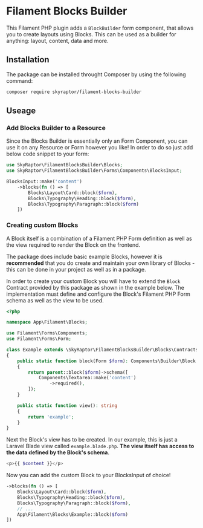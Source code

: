 # Filament Blocks Builder
This Filament PHP plugin adds a `BlockBuilder` form component, that allows you to create layouts using Blocks. This can be used as a builder for anything: layout, content, data and more.

## Installation
The package can be installed throught Composer by using the following command:
```sh
composer require skyraptor/filament-blocks-builder
```

## Useage
### Add Blocks Builder to a Resource
Since the Blocks Builder is essentially only an Form Component, you can use it on any Resource or Form however you like!
In order to do so just add below code snippet to your form:
```php
use SkyRaptor\FilamentBlocksBuilder\Blocks;
use SkyRaptor\FilamentBlocksBuilder\Forms\Components\BlocksInput;

BlocksInput::make('content')
    ->blocks(fn () => [
        Blocks\Layout\Card::block($form),
        Blocks\Typography\Heading::block($form),
        Blocks\Typography\Paragraph::block($form)
    ])
```

### Creating custom Blocks
A Block itself is a combination of a Filament PHP Form definition as well as the view required to render the Block on the frontend.

The package does include basic example Blocks, however it is **recommended** that you do create and maintain 
your own library of Blocks - this can be done in your project as well as in a package.

In order to create your custom Block you will have to extend the `Block` Contract provided by this package as shown 
in the example below. The implementation must define and configure the Block's Filament PHP Form schema as well 
as the view to be used.
```php
<?php

namespace App\Filament\Blocks;

use Filament\Forms\Components;
use Filament\Forms\Form;

class Example extends \SkyRaptor\FilamentBlocksBuilder\Blocks\Contracts\Block
{
    public static function block(Form $form): Components\Builder\Block
    {
        return parent::block($form)->schema([
            Components\Textarea::make('content')
                ->required(),
        ]);
    }

    public static function view(): string
    {
        return 'example';
    }
}
```

Next the Block's view has to be created. In our example, this is just a Laravel Blade view called `example.blade.php`. **The view itself has access to the data defined by the Block's schema**.
```php
<p>{{ $content }}</p>
```

Now you can add the custom Block to your BlocksInput of choice!
```php
->blocks(fn () => [
    Blocks\Layout\Card::block($form),
    Blocks\Typography\Heading::block($form),
    Blocks\Typography\Paragraph::block($form),
    // ...
    App\Filament\Blocks\Example::block($form)
])
```